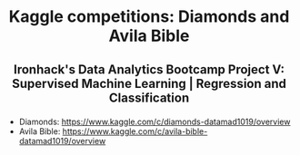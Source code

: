 # <p align="center">Kaggle competitions: Diamonds and Avila Bible</p>

## <p align="center">Ironhack's Data Analytics Bootcamp Project V: Supervised Machine Learning | Regression and Classification</p>

* Diamonds: https://www.kaggle.com/c/diamonds-datamad1019/overview
* Avila Bible: https://www.kaggle.com/c/avila-bible-datamad1019/overview